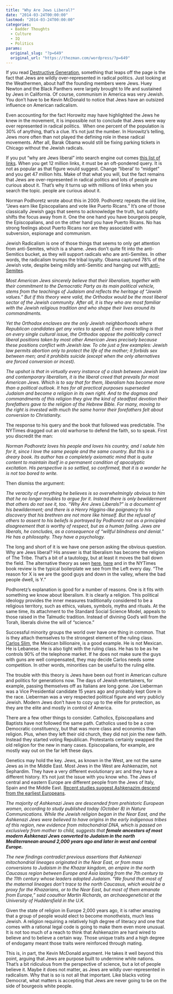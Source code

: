 ```yaml
---
title: "Why Are Jews Liberal?"
date: "2014-03-24T00:00:00"
lastmod: "2014-03-24T00:00:00"
categories:
  - Badder Thoughts
  - Culture
  - IQ
  - Politics
params:
  original_slug: "?p=649"
  original_url: "https://thezman.com/wordpress/?p=649"
---
```


If you read <a
href="https://www.amazon.com/Destructive-Generation-Second-Thoughts-Sixties/dp/1594030820"
rel="noopener noreferrer" target="_blank">Destructive Generation</a>,
something that leaps off the page is the fact that Jews are wildly
over-represented in radical politics. Just looking at the Weathermen,
about half the founding members were Jews. Huey Newton and the Black
Panthers were largely brought to life and sustained by Jews in
California. Of course, communism in America was very Jewish. You don’t
have to be Kevin McDonald to notice that Jews have an outsized influence
on American radicalism.

Even accounting for the fact Horowitz may have highlighted the Jews he
knew in the movement, it is impossible not to conclude that Jews were
way over represented in radical politics.  When one percent of the
population is 30% of anything, that’s a clue. It’s not just the number.
In Horowitz’s telling, Jews more often than not played the defining role
in these radical movements. After all, Barak Obama would still be fixing
parking tickets in Chicago without the Jewish radicals.

If you put “why are Jews liberal” into search engine out comes <a
href="https://www.google.com/search?q=wgy+are+jews+liberal&amp;ie=utf-8&amp;oe=utf-8&amp;aq=t&amp;rls=org.mozilla:en-US:official&amp;client=firefox-a#q=why+are+jews+liberal&amp;rls=org.mozilla:en-US:official&amp;spell=1"
rel="noopener noreferrer" target="_blank">this list of links</a>. When
you get 12 million links, it must be an oft-pondered query. It is not as
popular as that figure would suggest. Change “liberal’ to “midget” and
you get 47 million hits. Make of that what you will, but the fact
remains that Jews are over-represented in radical politics and lots of
people are curious about it. That’s why it turns up with millions of
links when you search the topic. people are curious about it.

Norman Podhoretz wrote about this in 2009. Podhoretz repeats the old
line, “Jews earn like Episcopalians and vote like Puerto Ricans.” It’s
one of those classically Jewish gags that seems to acknowledge the
truth, but subtly shifts the focus away from it. One the one hand you
have bourgeois people, the Episcopalians, and on the other hand you have
Puerto Ricans. No has strong feelings about Puerto Ricans nor are they
associated with subversion, espionage and communism.

Jewish Radicalism is one of those things that seems to only get
attention from anti-Semites, which is a shame. Jews don’t quite fit into
the anti-Semitics bucket, as they will support radicals who are
anti-Semites. In other words, the radicalism trumps the tribal
loyalty. Obama captured 78% of the Jewish vote, despite being mildly
anti-Semitic and hanging out
with<a href="http://en.wikipedia.org/wiki/Jeremiah_Wright"
rel="noopener noreferrer" target="_blank"> anti-Semites</a>.

*Most American Jews sincerely believe that their liberalism, together
with their commitment to the Democratic Party as its main political
vehicle, stems from the teachings of Judaism and reflects the heritage
of “Jewish values.” But if this theory were valid, the Orthodox would be
the most liberal sector of the Jewish community. After all, it is they
who are most familiar with the Jewish religious tradition and who shape
their lives around its commandments.*

*Yet the Orthodox enclaves are the only Jewish neighborhoods where
Republican candidates get any votes to speak of. Even more telling is
that on every single cultural issue, the Orthodox oppose the politically
correct liberal positions taken by most other American Jews precisely
because these positions conflict with Jewish law. To cite just a few
examples: Jewish law permits abortion only to protect the life of the
mother; it forbids sex between men; and it prohibits suicide (except
when the only alternatives are forced conversion or incest).*

*The upshot is that in virtually every instance of a clash between
Jewish law and contemporary liberalism, it is the liberal creed that
prevails for most American Jews. Which is to say that for them,
liberalism has become more than a political outlook. It has for all
practical purposes superseded Judaism and become a religion in its own
right. And to the dogmas and commandments of this religion they give the
kind of steadfast devotion their forefathers gave to the religion of the
Hebrew Bible. For many, moving to the right is invested with much the
same horror their forefathers felt about conversion to Christianity.*

The response to his query and the book that followed was predictable.
The NYTimes dragged out an old warhorse to defend the faith, so to
speak. First you discredit the man:

*Norman Podhoretz loves his people and loves his country, and I salute
him for it, since I love the same people and the same country. But this
is a dreary book. Its author has a completely axiomatic mind that is
quite content to maintain itself in a permanent condition of apocalyptic
excitation. His perspective is so settled, so confirmed, that it is a
wonder he is not too bored to write.*

Then dismiss the argument:

*The veracity of everything he believes is so overwhelmingly obvious to
him that he no longer troubles to argue for it. Instead there is only
bewilderment that others do not see it, too. “Why Are Jews Liberals?” is
a document of his bewilderment; and there is a Henry Higgins-­like
poignancy to his discovery that his brethren are not more like himself.
But the refusal of others to assent to his beliefs is portrayed by
Podhoretz not as a principled disagreement that is worthy of respect,
but as a human failing. Jews are liberals, he concludes, as a
consequence of “willful blindness and denial.” He has a philosophy. They
have a psychology.*

The long and short of it is we have one person asking the obvious
question. Why are Jews liberal? His answer is that liberalism has become
the religion of The Tribe. That’s a bit of a tautology, but at least it
moves the ball down the field. The alternative theory as seen <a
href="http://www.jewishworldreview.com/0410/goldson_reasons_jews_are_liberal.php3#.UqM-yuJ8vTo"
rel="noopener noreferrer" target="_blank">here</a>, <a
href="http://forward.com/articles/153882/why-are-american-jews-so-liberal/?p=all"
rel="noopener noreferrer" target="_blank">here</a> and in the NYTimes
book review is the typical boilerplate we see from the Left every day.
“The reason for X is we are the good guys and down in the valley, where
the bad people dwell, is Y.”

Podhoretz’s explanation is good for a number of reasons. One is it fits
with something we know about liberalism. It is clearly a religion. This
political ideology provides the inner measures traditionally considered
to be a religious territory, such as ethics, values, symbols, myths and
rituals. At the same time, its attachment to the Standard Social Science
Model, appeals to those raised in the Talmudic tradition. Instead of
divining God’s will from the Torah, liberals divine the will of
“science.”

Successful minority groups the world over have one thing in common. That
is they attach themselves to the strongest element of the ruling class.
<a href="http://en.wikipedia.org/wiki/Carlos_Slim"
rel="noopener noreferrer" target="_blank">Carlos Slim</a>, the Mexican
billionaire, is a good example. He is not Mexican. He is Lebanese. He is
also tight with the ruling class. He has to be as he controls 90% of the
telephone market. If he does not make sure the guys with guns are well
compensated, they may decide Carlos needs some competition. In other
words, minorities can be useful to the ruling elite.

The trouble with this theory is Jews have been out front in American
culture and politics for generations now. The days of Jewish
entertainers, for example, passing themselves off as Italians are long
gone. Joe Lieberman was a Vice Presidential candidate 15 years ago and
probably kept Gore in the race. Lieberman was a very respected political
figure and very publicly Jewish. Modern Jews don’t have to cozy up to
the elite for protection, as they are the elite and mostly in control of
America.

There are a few other things to consider. Catholics, Episcopalians and
Baptists have not followed the same path. Catholics used to be a core
Democratic constituency, but that was more class and economics than
religion. Plus, when they left their old church, they did not join the
new faith. Instead they started voting Republican. Protestants certainly
swapped the old religion for the new in many cases. Episcopalians, for
example, are mostly way out on the far left these days.

Genetics may hold the key. Jews, as known in the West, are not the same
Jews as in the Middle East. Most Jews in the West are Ashkenazim, not
Sephardim. They have a very different evolutionary arc and they have a
different history. It’s not just the issue with you know who. The Jews
of central and eastern Europe are different people from the Jews of
Italy, Spain and the Middle East. <a
href="http://www.the-scientist.com/?articles.view/articleNo/37821/title/Genetic-Roots-of-the-Ashkenazi-Jews/"
rel="noopener noreferrer" target="_blank">Recent studies suggest
Ashkenazim descend from the earliest Europeans</a>.

*The majority of Ashkenazi Jews are descended from prehistoric European
women, according to study published today (October 8) in Nature
Communications. While the Jewish religion began in the Near East, and
the Ashkenazi Jews were believed to have origins in the early indigenous
tribes of this region, new evidence from mitochondrial DNA, which is
passed on exclusively from mother to child, suggests that **female
ancestors of most modern Ashkenazi Jews converted to Judaism in the
north Mediterranean around 2,000 years ago and later in west and central
Europe.***

*The new findings contradict previous assertions that Ashkenazi
mitochondrial lineages originated in the Near East, or from mass
conversions to Judaism in the Khazar kingdom, an empire in the north
Caucasus region between Europe and Asia lasting from the 7th century to
the 11th century whose leaders adopted Judaism. “We found that most of
the maternal lineages don’t trace to the north Caucasus, which would be
a proxy for the Khazarians, or to the Near East, but most of them
emanate from Europe,” said coauthor Martin Richards, an
archaeogeneticist at the University of Huddersfield in the U.K.*

Given the state of religion in Europe 2,000 years ago, it is rather
amazing that a group of people would elect to become monotheists, much
less Jewish. A religion requiring a relatively high degree of literacy
and one that comes with a rational legal code is going to make them even
more unusual. It is not too much of a reach to think that Ashkenazim are
hard wired to believe and to believe a certain way. Those unique traits
and a high degree of endogamy meant those traits were reinforced through
mating.

This is, in part, the Kevin McDonald argument. He takes it well beyond
this point, arguing that Jews are purpose built to undermine white
nations. That’s a bit ridiculous from the perspective of science, but a
lot of people believe it. Maybe it does not matter, as Jews are wildly
over-represented in radicalism. Why that is so is not all that
important. Like blacks voting Democrat, what matters is accepting that
Jews are never going to be on the side of bourgeois white people.
